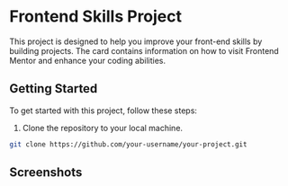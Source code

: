 # Frontend Skills Project

This project is designed to help you improve your front-end skills by building projects. The card contains information on how to visit Frontend Mentor and enhance your coding abilities.

## Getting Started

To get started with this project, follow these steps:

1. Clone the repository to your local machine.

```bash
git clone https://github.com/your-username/your-project.git
```
## Screenshots
